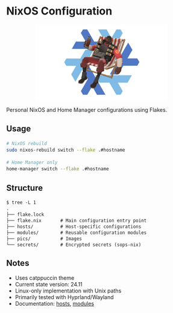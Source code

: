 # NixOS Configuration

<p align="center">
  <img src="./pics/kaboom.png" height="200"/>
</p>

Personal NixOS and Home Manager configurations using Flakes.

## Usage

```bash
# NixOS rebuild
sudo nixos-rebuild switch --flake .#hostname

# Home Manager only
home-manager switch --flake .#hostname
```

## Structure

```
$ tree -L 1
.
├── flake.lock
├── flake.nix       # Main configuration entry point
├── hosts/          # Host-specific configurations
├── modules/        # Reusable configuration modules
├── pics/           # Images
└── secrets/        # Encrypted secrets (sops-nix)
```

## Notes

- Uses catppuccin theme
- Current state version: 24.11
- Linux-only implementation with Unix paths
- Primarily tested with Hyprland/Wayland
- Documentation: [hosts](./hosts/README.md), [modules](./modules/README.md)
